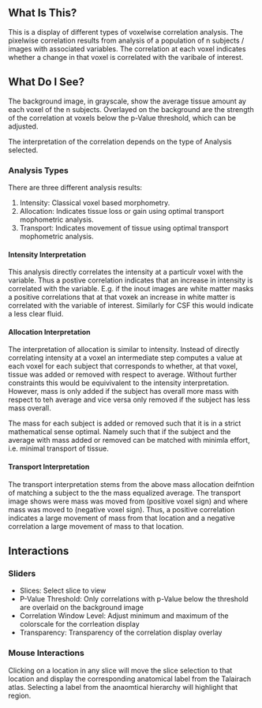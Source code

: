 ## What Is This?

This is a display of different types of voxelwise correlation analysis. The
pixelwise correlation results from analysis of a population of n subjects /
images with associated variables.  The correlation at each voxel indicates
whether a change in that voxel is correlated with the varibale of interest. 


## What Do I See?

The background image, in grayscale, show the average tissue amount ay each
voxel of the n subjects.  Overlayed on the background are the strength of the
correlation at voxels below the p-Value threshold, which can be adjusted. 


The interpretation of the correlation depends on the type of Analysis selected.

### Analysis Types



There are three different analysis results:

1. Intensity: Classical voxel based morphometry.
2. Allocation: Indicates tissue loss or gain using optimal transport mophometric analysis.
3. Transport: Indicates movement of tissue using  optimal transport mophometric analysis.

#### Intensity Interpretation

This analysis directly correlates the intensity at a particulr voxel with the
variable. Thus a postive correlation indicates that an increase in intensity is
correlated with the variable. E.g. if the inout images are white matter masks a
positive correlations that at that voxek an increase in white matter is
correlated with the variable of interest. Similarly for CSF this would indicate
a less clear fluid.


#### Allocation Interpretation

The interpretation of allocation is similar to intensity. Instead of directly 
correlating intensity at a voxel an intermediate step computes a value at each 
voxel for each subject that corresponds to whether, at that voxel, tissue was 
added or removed with respect to average. Without further constraints this would 
be equivivalent to the intensity interpretation. However, mass is only added if 
the subject has overall more mass with respect to teh average and vice versa only
removed if the subject has less mass overall. 

The mass for each subject is added or removed such that it is in a strict mathematical 
sense optimal. Namely such that if the subject and the average with mass added or 
removed can be matched with minimla effort, i.e. minimal transport of tissue.

#### Transport Interpretation

The transport interpretation stems from the above mass allocation deifntion of matching
a subject to the the mass equalized average. The transport image shows were mass was moved 
from (positive voxel sign) and where mass was moved to (negative voxel sign). Thus, a 
positive correlation indicates a large movement of mass from that location and a negative 
correlation a large movement of mass to that location.

## Interactions


### Sliders

-  Slices: Select slice to view
-  P-Value Threshold: Only correlations with p-Value below the threshold are overlaid on the background image
-  Correlation Window Level: Adjust minimum and maximum of the colorscale for the corrleation display
-  Transparency: Transparency of the correlation display overlay


### Mouse Interactions

Clicking on a location in any slice will move the slice selection to that location and display the corresponding anatomical label from the Talairach atlas. Selecting a label from the anaomtical hierarchy will highlight that region. 
